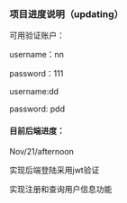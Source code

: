 ### 项目进度说明（updating）

可用验证账户：

username：nn

password：111

username:dd

password: pdd



#### 目前后端进度：

Nov/21/afternoon

实现后端登陆采用jwt验证

实现注册和查询用户信息功能
